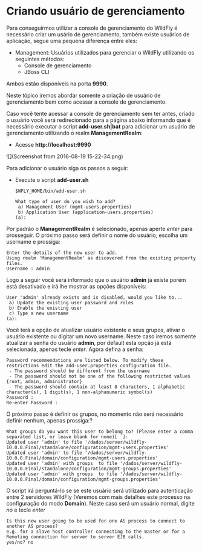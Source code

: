 # Criando usuário de gerenciamento

  Para conseguirmos utilizar a console de gerenciamento do WildFly é necessário criar um usário de gerenciamento, também existe usuários de aplicação, segue uma pequena diferença entre eles:
  
  * Management: Usuários utilizados para gerenciar o WildFly utilizando os seguintes métodos:
    * Console de gerenciamento
    * JBoss CLI

Ambos estão disponíveis na porta **9990**.

Neste tópico iremos abordar somente a criação de usuário de gerenciamento bem como acessar a console de gerenciamento.

Caso você tente acessar a console de gerenciamento sem ter antes, criado o usuário você será redirecionado para a página abaixo informando que é necessário executar o script **add-user.sh|bat** para adicionar um usuário de gerenciamento utilizando o realm **ManagementRealm**:

* Acesse **http://localhost:9990**

![](Screenshot from 2016-08-19 15-22-34.png)

Para adicionar o usuário siga os passos a seguir:

*  Execute o script **add-user.sh**
    ```
    $WFLY_HOME/bin/add-user.sh
    
    What type of user do you wish to add? 
     a) Management User (mgmt-users.properties) 
     b) Application User (application-users.properties)
    (a): 
    ```
Por padrão o **ManagementRealm** é selecionado, apenas aperte *enter* para prosseguir.
O próximo passo será definir o nome do usuário, escolha um username e prossiga:
```
Enter the details of the new user to add.
Using realm 'ManagementRealm' as discovered from the existing property files.
Username : admin  
```
Logo a seguir você será informado que o usuário **admin** já existe porém está desativado e irá lhe mostrar as opções disponíveis:
```
User 'admin' already exists and is disabled, would you like to... 
 a) Update the existing user password and roles 
 b) Enable the existing user 
 c) Type a new username
(a): 
```
Você terá a opção de atualizar usuário existente e seus grupos, ativar o usuário existente ou digitar um novo username.
Neste caso iremos somente atualizar a senha do usuário **admin**, por default esta opção já está selecionada, apenas tecle *enter*.
Agora defina a senha:
```
Password recommendations are listed below. To modify these restrictions edit the add-user.properties configuration file.
 - The password should be different from the username
 - The password should not be one of the following restricted values {root, admin, administrator}
 - The password should contain at least 8 characters, 1 alphabetic character(s), 1 digit(s), 1 non-alphanumeric symbol(s)
Password : 
Re-enter Password : 
```
O próximo passo é definir os grupos, no momento não será necessário definir nenhum, apenas prossiga:?
```
What groups do you want this user to belong to? (Please enter a comma separated list, or leave blank for none)[  ]: 
Updated user 'admin' to file '/dados/server/wildfly-10.0.0.Final/standalone/configuration/mgmt-users.properties'
Updated user 'admin' to file '/dados/server/wildfly-10.0.0.Final/domain/configuration/mgmt-users.properties'
Updated user 'admin' with groups  to file '/dados/server/wildfly-10.0.0.Final/standalone/configuration/mgmt-groups.properties'
Updated user 'admin' with groups  to file '/dados/server/wildfly-10.0.0.Final/domain/configuration/mgmt-groups.properties'
```
O script irá perguntá-lo se se este usuário será utilizado para autenticação entre 2 servidores WildFly (Veremos com mais detalhes este processo na configuração do modo **Domain**). Neste caso será um usuário normal, digite *no* e tecle *enter*
```
Is this new user going to be used for one AS process to connect to another AS process? 
e.g. for a slave host controller connecting to the master or for a Remoting connection for server to server EJB calls.
yes/no? no
```






















